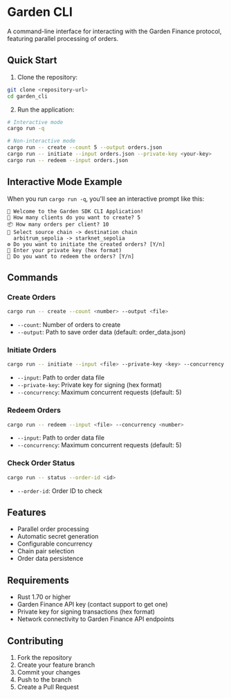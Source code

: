 # Garden CLI

A command-line interface for interacting with the Garden Finance protocol, featuring parallel processing of orders.

## Quick Start

1. Clone the repository:
```bash
git clone <repository-url>
cd garden_cli
```

2. Run the application:
```bash
# Interactive mode
cargo run -q

# Non-interactive mode
cargo run -- create --count 5 --output orders.json
cargo run -- initiate --input orders.json --private-key <your-key>
cargo run -- redeem --input orders.json
```

## Interactive Mode Example

When you run `cargo run -q`, you'll see an interactive prompt like this:
```
🌼 Welcome to the Garden SDK CLI Application!
👥 How many clients do you want to create? 5
📦 How many orders per client? 10
🔗 Select source chain -> destination chain
  arbitrum_sepolia -> starknet_sepolia
⚙️ Do you want to initiate the created orders? [Y/n]
🔑 Enter your private key (hex format)
🎉 Do you want to redeem the orders? [Y/n]
```

## Commands

### Create Orders
```bash
cargo run -- create --count <number> --output <file>
```
- `--count`: Number of orders to create
- `--output`: Path to save order data (default: order_data.json)

### Initiate Orders
```bash
cargo run -- initiate --input <file> --private-key <key> --concurrency <number>
```
- `--input`: Path to order data file
- `--private-key`: Private key for signing (hex format)
- `--concurrency`: Maximum concurrent requests (default: 5)

### Redeem Orders
```bash
cargo run -- redeem --input <file> --concurrency <number>
```
- `--input`: Path to order data file
- `--concurrency`: Maximum concurrent requests (default: 5)

### Check Order Status
```bash
cargo run -- status --order-id <id>
```
- `--order-id`: Order ID to check

## Features

- Parallel order processing
- Automatic secret generation
- Configurable concurrency
- Chain pair selection
- Order data persistence

## Requirements

- Rust 1.70 or higher
- Garden Finance API key (contact support to get one)
- Private key for signing transactions (hex format)
- Network connectivity to Garden Finance API endpoints

## Contributing

1. Fork the repository
2. Create your feature branch
3. Commit your changes
4. Push to the branch
5. Create a Pull Request 